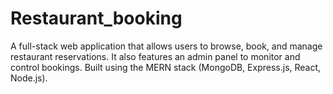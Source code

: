 # Restaurant_booking
A full-stack web application that allows users to browse, book, and manage restaurant reservations. It also features an admin panel to monitor and control bookings. Built using the MERN stack (MongoDB, Express.js, React, Node.js).
